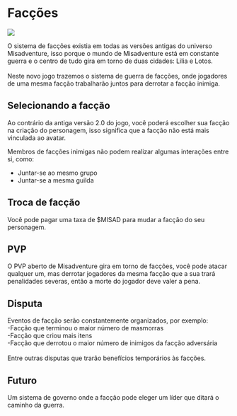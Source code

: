 # Facções

![](<../.gitbook/assets/image (12).png>)

O sistema de facções existia em todas as versões antigas do universo Misadventure, isso porque o mundo de Misadventure está em constante guerra e o centro de tudo gira em torno de duas cidades: Lilia e Lotos.\
\
Neste novo jogo trazemos o sistema de guerra de facções, onde jogadores de uma mesma facção trabalharão juntos para derrotar a facção inimiga.

## Selecionando a facção <a href="#48fb" id="48fb"></a>

Ao contrário da antiga versão 2.0 do jogo, você poderá escolher sua facção na criação do personagem, isso significa que a facção não está mais vinculada ao avatar.

Membros de facções inimigas não podem realizar algumas interações entre si, como:

* Juntar-se ao mesmo grupo
* Juntar-se a mesma guilda

## Troca de facção <a href="#0726" id="0726"></a>

Você pode pagar uma taxa de $MISAD para mudar a facção do seu personagem.

## PVP <a href="#c730" id="c730"></a>

O PVP aberto de Misadventure gira em torno de facções, você pode atacar qualquer um, mas derrotar jogadores da mesma facção que a sua trará penalidades severas, então a morte do jogador deve valer a pena.

## Disputa <a href="#6cb1" id="6cb1"></a>

Eventos de facção serão constantemente organizados, por exemplo:\
\-Facção que terminou o maior número de masmorras\
\-Facção que criou mais itens\
\-Facção que derrotou o maior número de inimigos da facção adversária\
\
Entre outras disputas que trarão benefícios temporários às facções.

## Futuro <a href="#d9b0" id="d9b0"></a>

Um sistema de governo onde a facção pode eleger um líder que ditará o caminho da guerra.
